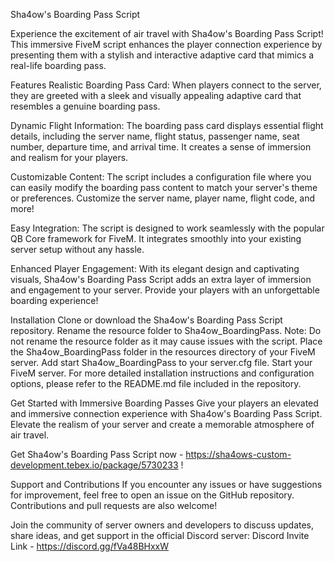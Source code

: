 Sha4ow's Boarding Pass Script

Experience the excitement of air travel with Sha4ow's Boarding Pass Script! This immersive FiveM script enhances the player connection experience by presenting them with a stylish and interactive adaptive card that mimics a real-life boarding pass.

Features
Realistic Boarding Pass Card: When players connect to the server, they are greeted with a sleek and visually appealing adaptive card that resembles a genuine boarding pass.

Dynamic Flight Information: The boarding pass card displays essential flight details, including the server name, flight status, passenger name, seat number, departure time, and arrival time. It creates a sense of immersion and realism for your players.

Customizable Content: The script includes a configuration file where you can easily modify the boarding pass content to match your server's theme or preferences. Customize the server name, player name, flight code, and more!

Easy Integration: The script is designed to work seamlessly with the popular QB Core framework for FiveM. It integrates smoothly into your existing server setup without any hassle.

Enhanced Player Engagement: With its elegant design and captivating visuals, Sha4ow's Boarding Pass Script adds an extra layer of immersion and engagement to your server. Provide your players with an unforgettable boarding experience!

Installation
Clone or download the Sha4ow's Boarding Pass Script repository.
Rename the resource folder to Sha4ow_BoardingPass. Note: Do not rename the resource folder as it may cause issues with the script.
Place the Sha4ow_BoardingPass folder in the resources directory of your FiveM server.
Add start Sha4ow_BoardingPass to your server.cfg file.
Start your FiveM server.
For more detailed installation instructions and configuration options, please refer to the README.md file included in the repository.

Get Started with Immersive Boarding Passes
Give your players an elevated and immersive connection experience with Sha4ow's Boarding Pass Script. Elevate the realism of your server and create a memorable atmosphere of air travel.

Get Sha4ow's Boarding Pass Script now - https://sha4ows-custom-development.tebex.io/package/5730233 !

Support and Contributions
If you encounter any issues or have suggestions for improvement, feel free to open an issue on the GitHub repository. Contributions and pull requests are also welcome!

Join the community of server owners and developers to discuss updates, share ideas, and get support in the official Discord server: Discord Invite Link - https://discord.gg/fVa48BHxxW
